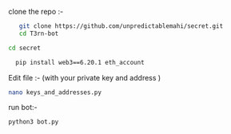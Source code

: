 clone the repo :-
```bash
   git clone https://github.com/unpredictablemahi/secret.git
   cd T3rn-bot
   ```


``` bash
cd secret
 ```


```bash
  pip install web3==6.20.1 eth_account
```

Edit file :- (with your private key and address )
```bash
nano keys_and_addresses.py
```
run bot:-

 ```bash
python3 bot.py
```
